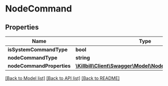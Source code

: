 # NodeCommand

## Properties
Name | Type | Description | Notes
------------ | ------------- | ------------- | -------------
**isSystemCommandType** | **bool** |  | [optional] 
**nodeCommandType** | **string** |  | [optional] 
**nodeCommandProperties** | [**\Killbill\Client\Swagger\Model\NodeCommandProperty[]**](NodeCommandProperty.md) |  | [optional] 

[[Back to Model list]](../../README.md#documentation-for-models) [[Back to API list]](../../README.md#documentation-for-api-endpoints) [[Back to README]](../../README.md)

